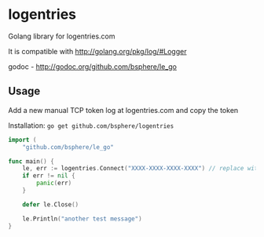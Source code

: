 logentries
=============

Golang library for logentries.com

It is compatible with http://golang.org/pkg/log/#Logger

godoc - http://godoc.org/github.com/bsphere/le_go


Usage
-----
Add a new manual TCP token log at logentries.com and copy the token

Installation: `go get github.com/bsphere/logentries`


```go
import (
	"github.com/bsphere/le_go"

func main() {
	le, err := logentries.Connect("XXXX-XXXX-XXXX-XXXX") // replace with token
	if err != nil {
		panic(err)
	}

	defer le.Close()

	le.Println("another test message")
}
```
